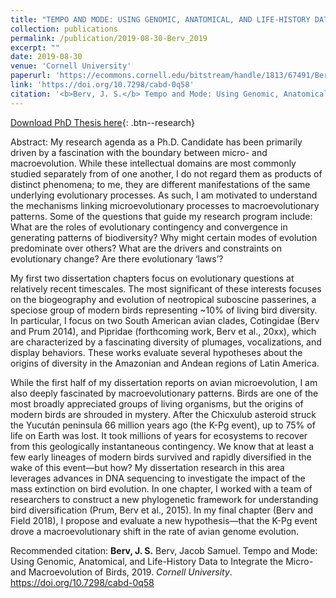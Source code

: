 ```yaml
---
title: "TEMPO AND MODE: USING GENOMIC, ANATOMICAL, AND LIFE-HISTORY DATA TO INTEGRATE THE MICRO- AND MACROEVOLUTION OF BIRDS"
collection: publications
permalink: /publication/2019-08-30-Berv_2019
excerpt: ""
date: 2019-08-30
venue: 'Cornell University'
paperurl: 'https://ecommons.cornell.edu/bitstream/handle/1813/67491/Berv_cornellgrad_0058F_11590.pdf'
link: 'https://doi.org/10.7298/cabd-0q58'
citation: '<b>Berv, J. S.</b> Tempo and Mode: Using Genomic, Anatomical, and Life-History Data to Integrate the Micro-and Macroevolution of Birds, 2019. <i>Cornell University</i>. <b>PhD Dissertation</b>'
---
```


[Download PhD Thesis here](https://ecommons.cornell.edu/bitstream/handle/1813/67491/Berv_cornellgrad_0058F_11590.pdf){: .btn--research}

Abstract: My research agenda as a Ph.D. Candidate has been primarily driven by a fascination with the boundary between micro- and macroevolution. While these intellectual domains are most commonly studied separately from of one another, I do not regard them as products of distinct phenomena; to me, they are different manifestations of the same underlying evolutionary processes. As such, I am motivated to understand the mechanisms linking microevolutionary processes to macroevolutionary patterns. Some of the questions that guide my research program include: What are the roles of evolutionary contingency and convergence in generating patterns of biodiversity? Why might certain modes of evolution predominate over others? What are the drivers and constraints on evolutionary change? Are there evolutionary ‘laws’?

My first two dissertation chapters focus on evolutionary questions at relatively recent timescales. The most significant of these interests focuses on the biogeography and evolution of neotropical suboscine passerines, a speciose group of modern birds representing ~10% of living bird diversity. In particular, I focus on two South American avian clades, Cotingidae (Berv and Prum 2014), and Pipridae (forthcoming work, Berv et al., 20xx), which are characterized by a fascinating diversity of plumages, vocalizations, and display behaviors. These works evaluate several hypotheses about the origins of diversity in the Amazonian and Andean regions of Latin America.

While the first half of my dissertation reports on avian microevolution, I am also deeply fascinated by macroevolutionary patterns. Birds are one of the most broadly appreciated groups of living organisms, but the origins of modern birds are shrouded in mystery. After the Chicxulub asteroid struck the Yucután peninsula 66 million years ago (the K-Pg event), up to 75% of life on Earth was lost. It took millions of years for ecosystems to recover from this geologically instantaneous contingency. We know that at least a few early lineages of modern birds survived and rapidly diversified in the wake of this event—but how? My dissertation research in this area leverages advances in DNA sequencing to investigate the impact of the mass extinction on bird evolution. In one chapter, I worked with a team of researchers to construct a new phylogenetic framework for understanding bird diversification (Prum, Berv et al., 2015). In my final chapter (Berv and Field 2018), I propose and evaluate a new hypothesis—that the K-Pg event drove a macroevolutionary shift in the rate of avian genome evolution.

Recommended citation: <b>Berv, J. S.</b> Berv, Jacob Samuel. Tempo and Mode: Using Genomic, Anatomical, and Life-History Data to Integrate the Micro-and Macroevolution of Birds, 2019. <i>Cornell University</i>. <https://doi.org/10.7298/cabd-0q58>

